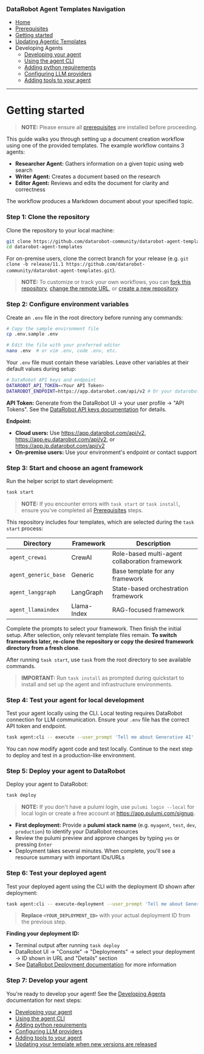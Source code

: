 ### DataRobot Agent Templates Navigation
- [Home](/README.md)
- [Prerequisites](/docs/getting-started-prerequisites.md)
- [Getting started](/docs/getting-started.md)
- [Updating Agentic Templates](/docs/getting-started-updating.md)
- Developing Agents
  - [Developing your agent](/docs/developing-agents.md)
  - [Using the agent CLI](/docs/developing-agents-cli.md)
  - [Adding python requirements](/docs/developing-agents-python-requirements.md)
  - [Configuring LLM providers](/docs/developing-agents-llm-providers.md)
  - [Adding tools to your agent](/docs/developing-agents-tools.md)
---

# Getting started

> **NOTE:** Please ensure all [prerequisites](/docs/getting-started-prerequisites.md) are installed before proceeding.

This guide walks you through setting up a document creation workflow using one of the provided templates. The example workflow contains 3 agents:
- **Researcher Agent:** Gathers information on a given topic using web search
- **Writer Agent:** Creates a document based on the research
- **Editor Agent:** Reviews and edits the document for clarity and correctness

The workflow produces a Markdown document about your specified topic.

### Step 1: Clone the repository

Clone the repository to your local machine:

```bash
git clone https://github.com/datarobot-community/datarobot-agent-templates.git
cd datarobot-agent-templates
```

For on-premise users, clone the correct branch for your release 
(e.g. `git clone -b release/11.1 https://github.com/datarobot-community/datarobot-agent-templates.git`).

> **NOTE:** To customize or track your own workflows, you can 
> [fork this repository](https://docs.github.com/en/pull-requests/collaborating-with-pull-requests/working-with-forks/fork-a-repo), 
> [change the remote URL](https://docs.github.com/en/get-started/git-basics/managing-remote-repositories), or 
> [create a new repository](https://docs.github.com/en/repositories/creating-and-managing-repositories/creating-a-new-repository).

### Step 2: Configure environment variables

Create an `.env` file in the root directory before running any commands:

```bash
# Copy the sample environment file
cp .env.sample .env

# Edit the file with your preferred editor
nano .env  # or vim .env, code .env, etc.
```

Your `.env` file must contain these variables. Leave other variables at their default values during setup:

```bash
# DataRobot API keys and endpoint
DATAROBOT_API_TOKEN=<Your API Token>
DATAROBOT_ENDPOINT=https://app.datarobot.com/api/v2 # Or your datarobot endpoint
```

**API Token:** Generate from the DataRobot UI → your user profile → "API Tokens". See the 
[DataRobot API keys documentation](https://docs.datarobot.com/en/docs/get-started/acct-mgmt/acct-settings/api-key-mgmt.html) for details.

**Endpoint:**
- **Cloud users:** Use https://app.datarobot.com/api/v2, https://app.eu.datarobot.com/api/v2, or https://app.jp.datarobot.com/api/v2
- **On-premise users:** Use your environment's endpoint or contact support

### Step 3: Start and choose an agent framework

Run the helper script to start development:

```bash
task start
```

> **NOTE:** If you encounter errors with `task start` or `task install`, ensure you've completed all 
> [Prerequisites](/docs/getting-started-prerequisites.md) steps.

This repository includes four templates, which are selected during the `task start` process:

| Directory | Framework | Description |
|-----------|-----------|-------------|
| `agent_crewai` | CrewAI | Role-based multi-agent collaboration framework |
| `agent_generic_base` | Generic | Base template for any framework |
| `agent_langgraph` | LangGraph | State-based orchestration framework |
| `agent_llamaindex` | Llama-Index | RAG-focused framework |

Complete the prompts to select your framework. Then finish the initial setup. After selection, only relevant template files remain. **To switch frameworks later, re-clone the repository or copy the desired framework directory from a fresh clone**.

After running `task start`, use `task` from the root directory to see available commands.

> **IMPORTANT:** Run `task install` as prompted during quickstart to install and set up the agent and infrastructure environments.

### Step 4: Test your agent for local development

Test your agent locally using the CLI. Local testing requires DataRobot connection for LLM communication. Ensure your `.env` file has the correct API token and endpoint.

```bash
task agent:cli -- execute --user_prompt 'Tell me about Generative AI'
```

You can now modify agent code and test locally. Continue to the next step to deploy and test in a production-like environment.

### Step 5: Deploy your agent to DataRobot

Deploy your agent to DataRobot:

```bash
task deploy
```

> **NOTE:** If you don't have a pulumi login, use `pulumi login --local` for local login or create a free account at https://app.pulumi.com/signup.

- **First deployment:** Provide a **pulumi stack name** (e.g. `myagent`, `test`, `dev`, `production`) to identify your DataRobot resources
- Review the pulumi preview and approve changes by typing `yes` or pressing `Enter`
- Deployment takes several minutes. When complete, you'll see a resource summary with important IDs/URLs

### Step 6: Test your deployed agent

Test your deployed agent using the CLI with the deployment ID shown after deployment:

```bash
task agent:cli -- execute-deployment --user_prompt 'Tell me about Generative AI' --deployment_id <YOUR_DEPLOYMENT_ID>
```

> **Replace `<YOUR_DEPLOYMENT_ID>`** with your actual deployment ID from the previous step.

**Finding your deployment ID:**
- Terminal output after running `task deploy`
- DataRobot UI → "Console" → "Deployments" → select your deployment → ID shown in URL and "Details" section
- See [DataRobot Deployment documentation](https://docs.datarobot.com/en/docs/mlops/deployment/index.html) for more information

### Step 7: Develop your agent

You're ready to develop your agent! See the [Developing Agents](/docs/developing-agents.md) documentation for next steps:
- [Developing your agent](/docs/developing-agents.md)
- [Using the agent CLI](/docs/developing-agents-cli.md)
- [Adding python requirements](/docs/developing-agents-python-requirements.md)
- [Configuring LLM providers](/docs/developing-agents-llm-providers.md)
- [Adding tools to your agent](/docs/developing-agents-tools.md)
- [Updating your template when new versions are released](/docs/getting-started-updating.md)
